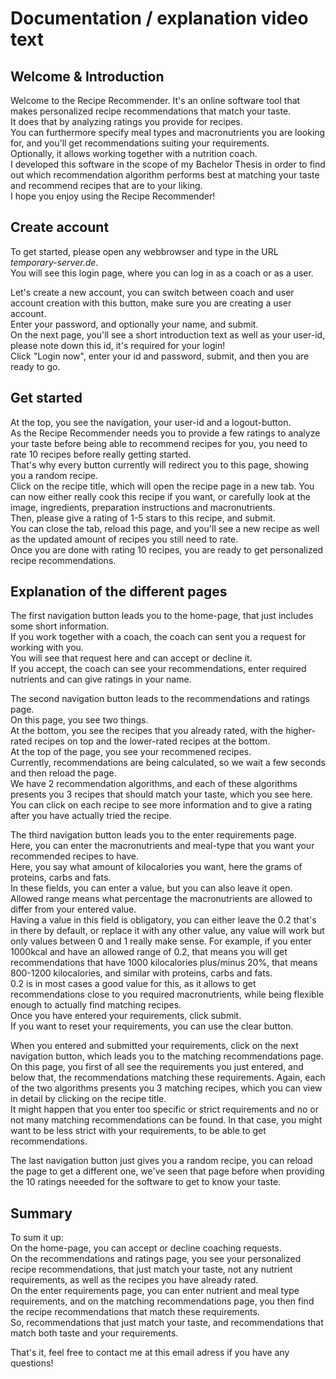 # Documentation / explanation video text

## Welcome & Introduction

Welcome to the Recipe Recommender. 
It's an online software tool that makes personalized recipe recommendations that match your taste.  
It does that by analyzing ratings you provide for recipes.  
You can furthermore specify meal types and macronutrients you are looking for, and you'll get recommendations suiting 
your requirements.  
Optionally, it allows working together with a nutrition coach.  
I developed this software in the scope of my Bachelor Thesis in order to find out which recommendation algorithm
performs best at matching your taste and recommend recipes that are to your liking.  
I hope you enjoy using the Recipe Recommender!

## Create account

To get started, please open any webbrowser and type in the URL _temporary-server.de_.  
You will see this login page, where you can log in as a coach or as a user.  

Let's create a new account, you can switch between coach and user account creation with this button, make sure you
are creating a user account.  
Enter your password, and optionally your name, and submit.  
On the next page, you'll see a short introduction text as well as your user-id, please note down this id, it's 
required for your login!  
Click "Login now", enter your id and password, submit, and then you are ready to go.  


## Get started

At the top, you see the navigation, your user-id and a logout-button.  
As the Recipe Recommender needs you to provide a few ratings to analyze your taste before being able to recommend
recipes for you, you need to rate 10 recipes before really getting started.  
That's why every button currently will redirect you to this page, showing you a random recipe.  
Click on the recipe title, which will open the recipe page in a new tab. You can now either really cook this recipe
if you want, or carefully look at the image, ingredients, preparation instructions and macronutrients.   
Then, please give a rating of 1-5 stars to this recipe, and submit.  
You can close the tab, reload this page, and you'll see a new recipe as well as the updated amount of recipes you 
still need to rate.  
Once you are done with rating 10 recipes, you are ready to get personalized recipe recommendations.  


## Explanation of the different pages
  
The first navigation button leads you to the home-page, that just includes some short information.  
If you work together with a coach, the coach can sent you a request for working with you.   
You will see that request here and can accept or decline it.   
If you accept, the coach can see your recommendations, enter required nutrients and can give ratings in your name.   

The second navigation button leads to the recommendations and ratings page.  
On this page, you see two things.  
At  the bottom, you see the recipes that you already rated, 
with the higher-rated recipes on top and the lower-rated recipes at the bottom.  
At the top of the page, you see your recommened recipes.  
Currently, recommendations are being calculated, so we wait a few seconds and then reload the page.  
We have 2 recommendation algorithms, and each of these algorithms presents you 3 recipes that should match your taste,
which you see here.  
You can click on each recipe to see more information and to give a rating after you have actually tried the recipe.  

The third navigation button leads you to the enter requirements page.  
Here, you can enter the macronutrients and meal-type that you want your recommended recipes to have.  
Here, you say what amount of kilocalories you want, here the grams of proteins, carbs and fats.  
In these fields, you can enter a value, but you can also leave it open.  
Allowed range means what percentage the macronutrients are allowed to differ from your entered value.  
Having a value in this field is obligatory, you can either leave the 0.2 that's in there by default, or replace it with
any other value, any value will work but only values between 0 and 1 really make sense. 
For example, if you enter 1000kcal and have an allowed range of 0.2, that means you will get recommendations that
have 1000 kilocalories plus/minus 20%, that means 800-1200 kilocalories, and similar with proteins, carbs and fats.  
0.2 is in most cases a good value for this, as it allows to get recommendations close to you required macronutrients,
while being flexible enough to actually find matching recipes.  
Once you have entered your requirements, click submit.  
If you want to reset your requirements, you can use the clear button.  

When you entered and submitted your requirements, click on the next navigation button,
which leads you to the matching recommendations page.  
On this page, you first of all see the requirements you just entered, and below that, the recommendations
matching these requirements. Again, each of the two algorithms presents you 3 matching recipes, which you can 
view in detail by clicking on the recipe title.  
It might happen that you enter too specific or strict requirements and no or not many matching recommendations 
can be found. In that case, you might want to be less strict with your requirements, to be able to get recommendations.  

The last navigation button just gives you a random recipe, you can reload the page to get a different one,
we've seen that page before when providing the 10 ratings neeeded for the software to get to know your taste.  

## Summary

To sum it up:  
On the home-page, you can accept or decline coaching requests.  
On the recommendations and ratings page, you see your personalized recipe recommendations, that 
just match your taste, not any nutrient requirements, as well as the recipes you have already rated.  
On the enter requirements page, you can enter nutrient and meal type requirements, and on the matching
recommendations page, you then find the recipe recommendations that match these requirements.  
So, recommendations that just match your taste, and recommendations that match both taste and your requirements.

That's it, feel free to contact me at this email adress if you have any questions!
